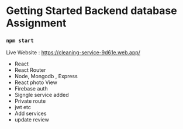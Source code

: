 # Getting Started Backend database Assignment


### `npm start`

Live Website : https://cleaning-service-9d61e.web.app/

- React
- React Router
- Node, Mongodb , Express
- React photo View
- Firebase auth
- Signgle service added
- Private route
- jwt etc
- Add services
- update review




